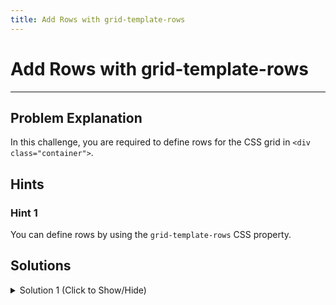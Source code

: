 ```yaml
---
title: Add Rows with grid-template-rows
---
```

# Add Rows with grid-template-rows

---
## Problem Explanation
In this challenge, you are required to define rows for the CSS grid in `<div class="container">`.

## Hints

### Hint 1
 
You can define rows by using the `grid-template-rows` CSS property.

## Solutions

<details><summary>Solution 1 (Click to Show/Hide)</summary>

Since the challenge requires you to create two rows of `50px` each, declare the following in your `.container` CSS code block:
 
```css
grid-template-rows: 50px 50px;
```

</details>